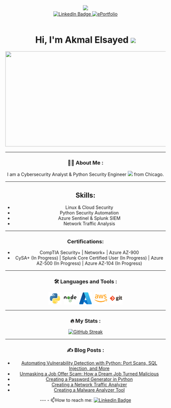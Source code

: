 <div id="header" align="center">
  <img src="https://media1.giphy.com/media/v1.Y2lkPTc5MGI3NjExMm5yaTl2djgxemppOHR1aG92MjZqcmp6OWp2ZDU0cGUxbzFveXkxcSZlcD12MV9pbnRlcm5hbF9naWZfYnlfaWQmY3Q9Zw/PvvSfSDFoAL5e/giphy.gif" width="300"/>
</div>

<div id="badges" align="center">
  <a href="https://www.linkedin.com/in/akmalel/">
    <img src="https://img.shields.io/badge/LinkedIn-blue?style=for-the-badge&logo=linkedin&logoColor=white" alt="LinkedIn Badge"/>
  </a>
  <a href="https://akmalcyber.com">
    <img src="https://img.shields.io/badge/Portfolio-%23000000.svg?style=for-the-badge&logo=firefox&logoColor=#FF7139" alt="ePortfolio"/>
  </a>
<div align="center">
<img src="https://komarev.com/ghpvc/?username=akmalel&style=flat-square&color=blue" alt=""/>
</a>
<h1>
  Hi, I'm Akmal Elsayed
  <img src="https://media.giphy.com/media/hvRJCLFzcasrR4ia7z/giphy.gif" width="30px"/>
</h1>

<div align="center">
  <img src="https://media0.giphy.com/media/v1.Y2lkPTc5MGI3NjExMGd2NWszbmU0OG1oMDhvZXY4aDdqbWFuem1sNDB0cjBkYTl2YmZzaiZlcD12MV9pbnRlcm5hbF9naWZfYnlfaWQmY3Q9Zw/3oKIPEqDGUULpEU0aQ/giphy.gif" width="600" height="300"/>
</div>

---
### :man_technologist: About Me :
I am a Cybersecurity Analyst & Python Security Engineer <img src="https://media.giphy.com/media/WUlplcMpOCEmTGBtBW/giphy.gif" width="30"> from Chicago.

---
<h2>Skills:</h2>
<ul> 
<li> Linux & Cloud Security</li>
<li> Python Security Automation</li>
<li>Azure Sentinel & Splunk SIEM</li>
<li>Network Traffic Analysis</li>
</ul>

---
<h3>Certifications:</h3>
<ul>
  <li>CompTIA Security+ | Network+ | Azure AZ-900</li>
  <li>CySA+ (In Progress) | Splunk Core Certified User (In Progress) | Azure AZ-500 (In Progress) | Azure AZ-104 (In Progress) </li>
</ul>

---
### :hammer_and_wrench: Languages and Tools : 
<div>
  <img src="https://github.com/devicons/devicon/blob/master/icons/python/python-original.svg" title="Python" alt="Python" width="40" height="40"/>&nbsp;
  <img src="https://github.com/devicons/devicon/blob/master/icons/nodejs/nodejs-original-wordmark.svg" title="NodeJS" alt="NodeJS" width="40" height="40"/>&nbsp;
  <img src="https://github.com/devicons/devicon/blob/master/icons/azure/azure-original.svg" title="Azure" alt="Azure" width="40" height="40"/>&nbsp;
  <img src="https://github.com/devicons/devicon/blob/master/icons/amazonwebservices/amazonwebservices-plain-wordmark.svg" title="AWS" alt="AWS" width="40" height="40"/>&nbsp;
  <img src="https://github.com/devicons/devicon/blob/master/icons/git/git-original-wordmark.svg" title="Git" alt="Git" width="40" height="40"/>
  
</div>

---
### :fire: My Stats :
  [![GitHub Streak](https://streak-stats.demolab.com?user=akmalel&theme=dark)](https://git.io/streak-stats)
  
 ---
### :writing_hand: Blog Posts :
<!-- BLOG-POST-LIST:START -->
- [Automating Vulnerability Detection with Python: Port Scans, SQL Injection, and More](https://akmalcyber.com/2025/01/13/automating-vulnerability-detection-with-python-port-scans-sql-injection-and-more/?utm_source=rss&utm_medium=rss&utm_campaign=automating-vulnerability-detection-with-python-port-scans-sql-injection-and-more)
- [Unmasking a Job Offer Scam: How a Dream Job Turned Malicious](https://akmalcyber.com/2025/01/13/unmasking-a-job-offer-scam-how-a-dream-job-turned-malicious/?utm_source=rss&utm_medium=rss&utm_campaign=unmasking-a-job-offer-scam-how-a-dream-job-turned-malicious)
- [Creating a Password Generator in Python](https://akmalcyber.com/2024/12/29/creating-a-password-generator-in-python/?utm_source=rss&utm_medium=rss&utm_campaign=creating-a-password-generator-in-python)
- [Creating a Network Traffic Analyzer](https://akmalcyber.com/2024/12/28/creating-a-network-traffic-analyzer/?utm_source=rss&utm_medium=rss&utm_campaign=creating-a-network-traffic-analyzer)
- [Creating a Malware Analyzer Tool](https://akmalcyber.com/2024/12/27/creating-a-malware-analyzer-tool/?utm_source=rss&utm_medium=rss&utm_campaign=creating-a-malware-analyzer-tool)
<!-- BLOG-POST-LIST:END --> 

--- - :mailbox:How to reach me: [![Linkedin Badge](https://img.shields.io/badge/LinkedIn-blue?style=for-the-badge&logo=linkedin&logoColor=white)](https://linkedin.com/in/akmalel)
